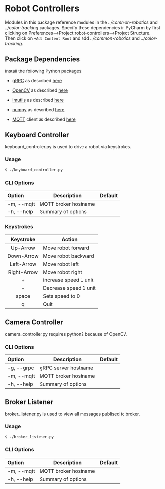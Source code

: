 # Robot Controllers

Modules in this package reference modules in the 
*../common-robotics* and *../color-tracking* packages.
Specify these dependencies in PyCharm by first clicking on 
Preferences-->Project:robot-controllers-->Project Structure.
Then click on `+Add Content Root` 
and add *../common-robotics* and *../color-tracking*.


## Package Dependencies

Install the following Python packages: 

* [gRPC](http://www.grpc.io/docs/guides/index.html) 
as described [here](http://www.athenian-robotics.org/grpc/)

* [OpenCV](http://opencv.org) 
as described [here](http://www.athenian-robotics.org/opencv/)

* [imutils](https://github.com/jrosebr1/imutils)
as described [here](http://www.athenian-robotics.org/imutils/)

* [numpy](http://www.numpy.org)
as described [here](http://www.athenian-robotics.org/numpy/)

* [MQTT](http://mqtt.org) client 
as described [here](http://www.athenian-robotics.org/mqtt-client/)

## Keyboard Controller

keyboard_controller.py is used to drive a robot via keystrokes. 


### Usage 

```bash
$ ./keyboard_controller.py 
```

### CLI Options

| Option         | Description                                        | Default |
|:---------------|----------------------------------------------------|---------|
| -m, --mqtt     | MQTT broker hostname                               |         |
| -h, --help     | Summary of options                                 |         |


### Keystrokes

| Keystroke   | Action                                             |
|:-----------:|----------------------------------------------------|
| Up-Arrow    | Move robot forward                                 |
| Down-Arrow  | Move robot backward                                |
| Left-Arrow  | Move robot left                                    |
| Right-Arrow | Move robot right                                   |
| +           | Increase speed 1 unit                              |
| -           | Decrease speed 1 unit                              |
| space       | Sets speed to 0                                    |
| q           | Quit                                               |

## Camera Controller

camera_controller.py requires python2 because of OpenCV.

### CLI Options

| Option         | Description                                        | Default |
|:---------------|----------------------------------------------------|---------|
| -g, --grpc     | gRPC server hostname                               |         |
| -m, --mqtt     | MQTT broker hostname                               |         |
| -h, --help     | Summary of options                                 |         |




## Broker Listener

broker_listener.py is used to view all messages publised to broker. 

### Usage 

```bash
$ ./broker_listener.py 
```

### CLI Options

| Option         | Description                                        | Default |
|:---------------|----------------------------------------------------|---------|
| -m, --mqtt     | MQTT broker hostname                               |         |
| -h, --help     | Summary of options                                 |         |


